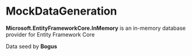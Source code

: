 # MockDataGeneration

**Microsoft.EntityFrameworkCore.InMemory** is an in-memory database provider for Entity Framework Core

Data seed by **Bogus**
